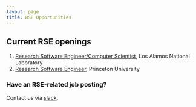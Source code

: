 ```yaml
---
layout: page
title: RSE Opportunities
---
```


## Current RSE openings

1. [Research Software Engineer/Computer Scientist](https://lanl.jobs/los-alamos-nm/research-software-engineercomputer-scientist-2-scientist-2/0B2E362EF2FF4AF2A94C259A695AD09C/job/), Los Alamos National Laboratory
2. [Research Software Engineer](https://main-princeton.icims.com/jobs/10347/research-software-engineer/job), Princeton University


### Have an RSE-related job posting?  
Contact us via [slack](https://usrse.slack.com).
